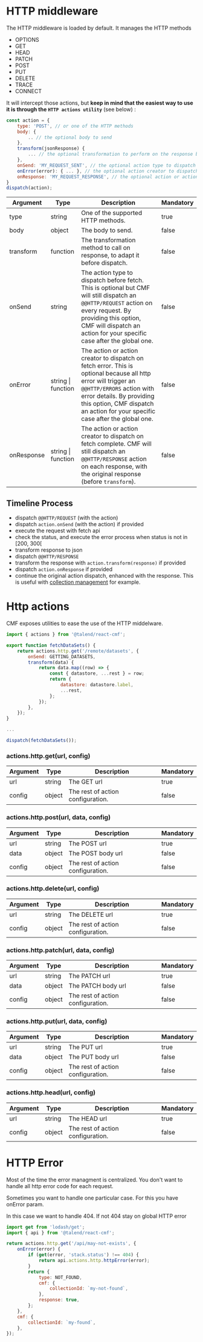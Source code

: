 # HTTP middleware

The HTTP middleware is loaded by default. It manages the HTTP methods
* OPTIONS
* GET
* HEAD
* PATCH
* POST
* PUT
* DELETE
* TRACE
* CONNECT

It will intercept those actions, but **keep in mind that the easiest way to use it is through the `HTTP actions utility`** (see below) :
```javascript
const action = {
    type: 'POST', // or one of the HTTP methods
    body: {
        .. // the optional body to send
    },
    transform(jsonResponse) {
        ... // the optional transformation to perform on the response before dispatch
    },
    onSend: 'MY_REQUEST_SENT', // the optional action type to dispatch on fetch
    onError(error): { ... }, // the optional action creator to dispatch on fetch error
    onResponse: 'MY_REQUEST_RESPONSE', // the optional action or action creator to dispatch on fetch complete
}
dispatch(action);
```

| Argument | Type | Description | Mandatory |
|---|---|---|---|
| type | string | One of the supported HTTP methods. | true |
| body | object | The body to send. | false |
| transform | function | The transformation method to call on response, to adapt it before dispatch. | false |
| onSend | string | The action type to dispatch before fetch. This is optional but CMF will still dispatch an `@@HTTP/REQUEST` action on every request. By providing this option, CMF will dispatch an action for your specific case after the global one. | false |
| onError | string &#124; function | The action or action creator to dispatch on fetch error. This is optional because all http error will trigger an `@@HTTP/ERRORS` action with error details. By providing this option, CMF dispatch an action for your specific case after the global one.| false |
| onResponse | string &#124; function | The action or action creator to dispatch on fetch complete. CMF will still dispatch an `@@HTTP/RESPONSE` action on each response, with the original response (before `transform`). | false |

## Timeline Process
* dispatch `@@HTTP/REQUEST` (with the action)
* dispatch `action.onSend` (with the action) if provided
* execute the request with fetch api
* check the status, and execute the error process when status is not in [200, 300[
* transform response to json
* dispatch `@@HTTP/RESPONSE`
* transform the response with `action.transform(response)` if provided
* dispatch `action.onResponse` if provided
* continue the original action dispatch, enhanced with the response. This is useful with [collection management](how-to-manage-collections.md) for example.

# Http actions

CMF exposes utilities to ease the use of the HTTP middelware.

```javascript
import { actions } from '@talend/react-cmf';

export function fetchDataSets() {
	return actions.http.get('/remote/datasets', {
		onSend: GETTING_DATASETS,
		transform(data) {
			return data.map((row) => {
				const { datastore, ...rest } = row;
				return {
					datastore: datastore.label,
					...rest,
				};
			});
		},
	});
}

...

dispatch(fetchDataSets());
```

### actions.http.get(url, config)

| Argument | Type | Description | Mandatory |
|---|---|---|---|
| url | string | The GET url | true |
| config | object | The rest of action configuration. | false |

### actions.http.post(url, data, config)

| Argument | Type | Description | Mandatory |
|---|---|---|---|
| url | string | The POST url | true |
| data | object | The POST body url | false |
| config | object | The rest of action configuration. | false |

### actions.http.delete(url, config)

| Argument | Type | Description | Mandatory |
|---|---|---|---|
| url | string | The DELETE url | true |
| config | object | The rest of action configuration. | false |

### actions.http.patch(url, data, config)

| Argument | Type | Description | Mandatory |
|---|---|---|---|
| url | string | The PATCH url | true |
| data | object | The PATCH body url | false |
| config | object | The rest of action configuration. | false |

### actions.http.put(url, data, config)

| Argument | Type | Description | Mandatory |
|---|---|---|---|
| url | string | The PUT url | true |
| data | object | The PUT body url | false |
| config | object | The rest of action configuration. | false |

### actions.http.head(url, config)

| Argument | Type | Description | Mandatory |
|---|---|---|---|
| url | string | The HEAD url | true |
| config | object | The rest of action configuration. | false |

# HTTP Error

Most of the time the error managment is centralized. You don't want to handle
all http error code for each request.

Sometimes you want to handle one particular case. For this you have onError param.

In this case we want to handle 404. If not 404 stay on global HTTP error

```javascript
import get from 'lodash/get';
import { api } from '@talend/react-cmf';

return actions.http.get('/api/may-not-exists', {
	onError(error) {
		if (get(error, 'stack.status') !== 404) {
			return api.actions.http.httpError(error);
		}
		return {
			type: NOT_FOUND,
			cmf: {
				collectionId: `my-not-found`,
			},
			response: true,
		};
	},
	cmf: {
		collectionId: `my-found`,
	},
});
```
